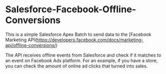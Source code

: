 # Salesforce-Facebook-Offline-Conversions

This is a simple Salesforce Apex Batch to send data to the [Facebook Marketing API(https://developers.facebook.com/docs/marketing-api/offline-conversions/)

The API receives offline events from Salesforce and check if it matches to an event on Facebook Ads platform. For an example, if you have a store, you can check the amount of online ad clicks that turned into sales. 
